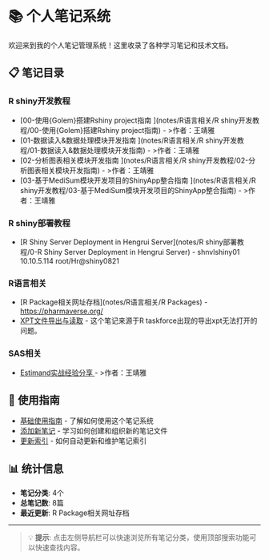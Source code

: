 # 📚 个人笔记系统

欢迎来到我的个人笔记管理系统！这里收录了各种学习笔记和技术文档。

## 📋 笔记目录

### R shiny开发教程
- [00-使用{Golem}搭建Rshiny project指南 <!-- omit in toc -->](notes/R语言相关/R shiny开发教程/00-使用{Golem}搭建Rshiny project指南) - >作者：王靖雅 <br>
- [01-数据读入&数据处理模块开发指南 <!-- omit in toc -->](notes/R语言相关/R shiny开发教程/01-数据读入&数据处理模块开发指南) - >作者：王靖雅 <br>
- [02-分析图表相关模块开发指南 <!-- omit in toc -->](notes/R语言相关/R shiny开发教程/02-分析图表相关模块开发指南) - >作者：王靖雅 <br>
- [03-基于MediSum模块开发项目的ShinyApp整合指南 <!-- omit in toc -->](notes/R语言相关/R shiny开发教程/03-基于MediSum模块开发项目的ShinyApp整合指南) - >作者：王靖雅 <br>

### R shiny部署教程
- [R Shiny Server Deployment in Hengrui Server](notes/R shiny部署教程/0-R Shiny Server Deployment in Hengrui Server) - shnvlshiny01	10.10.5.114	 root/Hr@shiny0821

### R语言相关
- [R Package相关网址存档](notes/R语言相关/R Packages) - https://pharmaverse.org/
- [XPT文件导出与读取](notes/R语言相关/xpt-export-import) - 这个笔记来源于R taskforce出现的导出xpt无法打开的问题。

### SAS相关
- [Estimand实战经验分享 <!-- omit in toc -->](notes/SAS相关/Estimand实战经验分享) - >作者：王靖雅 <br>
## 🔧 使用指南

- [基础使用指南](guide/usage.md) - 了解如何使用这个笔记系统
- [添加新笔记](guide/add-notes.md) - 学习如何创建和组织新的笔记文件  
- [更新索引](guide/update-index.md) - 如何自动更新和维护笔记索引

## 📊 统计信息

- **笔记分类**: 4个
- **总笔记数**: 8篇
- **最近更新**: R Package相关网址存档

---

> 💡 **提示**: 点击左侧导航栏可以快速浏览所有笔记分类，使用顶部搜索功能可以快速查找内容。